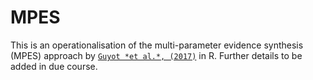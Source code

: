 # MPES

This is an operationalisation of the multi-parameter evidence synthesis (MPES) approach by [`Guyot *et al.*, (2017)`](https://pubmed.ncbi.nlm.nih.gov/27681990/) in R. Further details to be added in due course.
